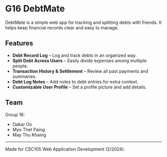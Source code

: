 # G16 DebtMate  

DebtMate is a simple web app for tracking and splitting debts with friends. It helps keep financial records clear and easy to manage.  

## Features  
- **Debt Record Log** – Log and track debts in an organized way.  
- **Split Debt Across Users** – Easily divide expenses among multiple people.  
- **Transaction History & Settlement** – Review all past payments and summaries.  
- **Debt Log Notes** – Add notes to debt entries for extra context.  
- **Customizable User Profile** – Set a profile picture and add details.  


## Team  
Group 16:  
- Oakar Oo  
- Myo Thet Paing  
- May Thu Khaing  

---  
Made for CSC105 Web Application Development (2/2024).  
